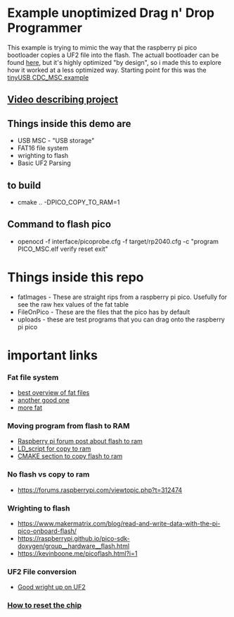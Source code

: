 # Example unoptimized Drag n' Drop Programmer
This example is trying to mimic the way that the raspberry pi pico bootloader copies a UF2 file into the flash.  The actuall bootloader can be found [here](https://github.com/raspberrypi/pico-bootrom), but it's highly optimized "by design", so i made this to explore how it worked at a less optimized way.  Starting point for this was the [tinyUSB CDC_MSC example](https://github.com/hathach/tinyusb/tree/master/examples/device/cdc_msc)

## [Video describing project](https://www.youtube.com/watch?v=tmmHijhct_k)

## Things inside this demo are
* USB MSC - "USB storage"
* FAT16 file system
* wrighting to flash
* Basic UF2 Parsing


## to build
* cmake .. -DPICO_COPY_TO_RAM=1

## Command to flash pico
* openocd -f interface/picoprobe.cfg -f target/rp2040.cfg -c "program PICO_MSC.elf verify reset exit"

# Things inside this repo

* fatImages - These are straight rips from a raspberry pi pico.  Usefully for see the raw hex values of the fat table
* FileOnPico - These are the files that the pico has by default
* uploads - these are test programs that you can drag onto the raspberry pi pico




# important links

### Fat file system
* [best overview of fat files](http://elm-chan.org/docs/fat_e.html)
* [another good one](https://www.pjrc.com/tech/8051/ide/fat32.html)
* [more fat](http://www.tavi.co.uk/phobos/fat.html#media_descriptor)

### Moving program from flash to RAM
* [Raspberry pi forum post about flash to ram](https://forums.raspberrypi.com/viewtopic.php?t=318471)
* [LD_script for copy to ram](https://github.com/raspberrypi/pico-sdk/blob/2062372d203b372849d573f252cf7c6dc2800c0a/src/rp2_common/pico_standard_link/memmap_copy_to_ram.ld)
* [CMAKE section to copy flash to ram](https://github.com/raspberrypi/pico-sdk/blob/2062372d203b372849d573f252cf7c6dc2800c0a/src/rp2_common/pico_standard_link/CMakeLists.txt#L49)

### No flash vs copy to ram
* https://forums.raspberrypi.com/viewtopic.php?t=312474


### Wrighting to flash
* https://www.makermatrix.com/blog/read-and-write-data-with-the-pi-pico-onboard-flash/
* https://raspberrypi.github.io/pico-sdk-doxygen/group__hardware__flash.html
* https://kevinboone.me/picoflash.html?i=1


### UF2 File conversion
* [Good wright up on UF2](https://microsoft.github.io/uf2/)

### [How to reset the chip](https://raspberrypi.stackexchange.com/questions/132439/pi-pico-software-reset-using-the-c-sdk)
